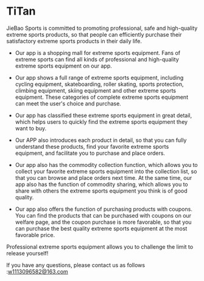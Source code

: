 # TiTan

JieBao Sports is committed to promoting professional, safe and high-quality extreme sports products, so that people can efficiently purchase their satisfactory extreme sports products in their daily life.

- Our app is a shopping mall for extreme sports equipment. Fans of extreme sports can find all kinds of professional and high-quality extreme sports equipment on our app.

- Our app shows a full range of extreme sports equipment, including cycling equipment, skateboarding, roller skating, sports protection, climbing equipment, skiing equipment and other extreme sports equipment. These categories of complete extreme sports equipment can meet the user's choice and purchase.

- Our app has classified these extreme sports equipment in great detail, which helps users to quickly find the extreme sports equipment they want to buy.

- Our APP also introduces each product in detail, so that you can fully understand these products, find your favorite extreme sports equipment, and facilitate you to purchase and place orders.

- Our app also has the commodity collection function, which allows you to collect your favorite extreme sports equipment into the collection list, so that you can browse and place orders next time. At the same time, our app also has the function of commodity sharing, which allows you to share with others the extreme sports equipment you think is of good quality.

- Our app also offers the function of purchasing products with coupons. You can find the products that can be purchased with coupons on our welfare page, and the coupon purchase is more favorable, so that you can purchase the best quality extreme sports equipment at the most favorable price.

Professional extreme sports equipment allows you to challenge the limit to release yourself!

If you have any questions, please contact us as follows :w1113096582@163.com
